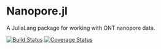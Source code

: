 # Nanopore.jl
A JuliaLang package for working with ONT nanopore data.

[![Build Status](https://travis-ci.org/gawbul/Nanopore.jl.svg?branch=master)](https://travis-ci.org/gawbul/Nanopore.jl)
[![Coverage Status](https://coveralls.io/repos/gawbul/Nanopore.jl/badge.svg?branch=master)](https://coveralls.io/r/gawbul/Nanopore.jl?branch=master)

